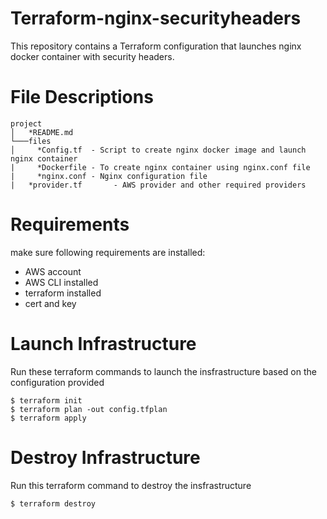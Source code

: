 # Terraform-nginx-securityheaders
This repository contains a Terraform configuration that launches nginx docker container with security headers.

# File Descriptions
```
project
│   *README.md           
└───files
│     *Config.tf  - Script to create nginx docker image and launch nginx container
|     *Dockerfile - To create nginx container using nginx.conf file
|     *nginx.conf - Nginx configuration file
|   *provider.tf       - AWS provider and other required providers

```

# Requirements
make sure following requirements are installed:
- AWS account
- AWS CLI installed
- terraform installed
- cert and key

# Launch Infrastructure
Run these terraform commands to launch the insfrastructure based on the configuration provided
```
$ terraform init
$ terraform plan -out config.tfplan
$ terraform apply
```
# Destroy Infrastructure
Run this terraform command to destroy the insfrastructure
```
$ terraform destroy
```
